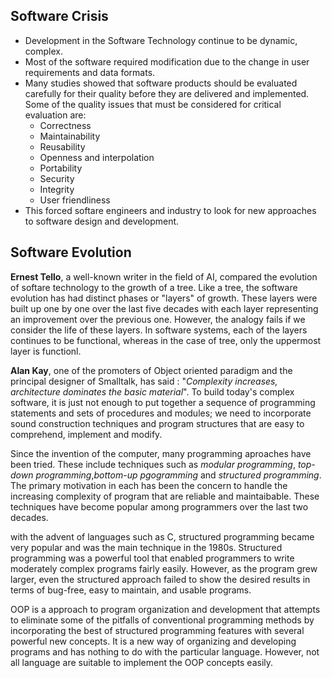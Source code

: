 ## Software Crisis
- Development in the Software Technology continue to be dynamic, complex.
- Most of the software required modification due to the change in user requirements and data formats.
- Many studies showed that software products should be evaluated carefully for their quality before they are delivered and implemented. Some of the quality issues that must be considered for critical evaluation are:
  - Correctness
  - Maintainability
  - Reusability
  - Openness and interpolation
  - Portability
  - Security
  - Integrity
  - User friendliness
- This forced softare engineers and industry to look for new approaches to software design and development.

## Software Evolution

**Ernest Tello**, a well-known writer in the field of AI, compared the evolution of softare technology to the growth of a tree. Like a tree, the software evolution has had distinct phases or "layers" of growth. These layers were built up one by one over the last five decades with each layer representing an improvement over the previous one. 
However, the analogy fails if we consider the life of these layers. In software systems, each of the layers continues to be functional, whereas in the case of tree, only the uppermost layer is functionl.

**Alan Kay**, one of the promoters of Object oriented paradigm and the principal designer of Smalltalk, has said : "*Complexity increases, architecture dominates the basic material*". To build today's complex software, it is just not enough to put together a sequence of programming statements and sets of procedures and modules; we need to incorporate sound construction techniques and program structures that are easy to comprehend, implement and modify.

Since the invention of the computer, many programming aproaches have been tried. These include techniques such as *modular programming*, *top-down programming*,*bottom-up pgogramming* and *structured programming*. The primary motivation in each has been the concern to handle the increasing complexity of program that are reliable and maintaibable. These techniques have become popular among programmers over the last two decades.

with the advent of languages such as C, structured programming became very popular and was the main technique in the 1980s. Structured programming was a powerful tool that enabled programmers to write moderately complex programs fairly easily. However, as the program grew larger, even the structured approach failed to show the desired results in terms of bug-free, easy to maintain, and usable programs.

OOP is a approach to program organization and development that attempts to eliminate some of the pitfalls of conventional programming methods by incorporating the best of structured programming features with several powerful new concepts. It is a new way of organizing and developing programs and has nothing to do with the particular language. However, not all language are suitable to implement the OOP concepts easily.
